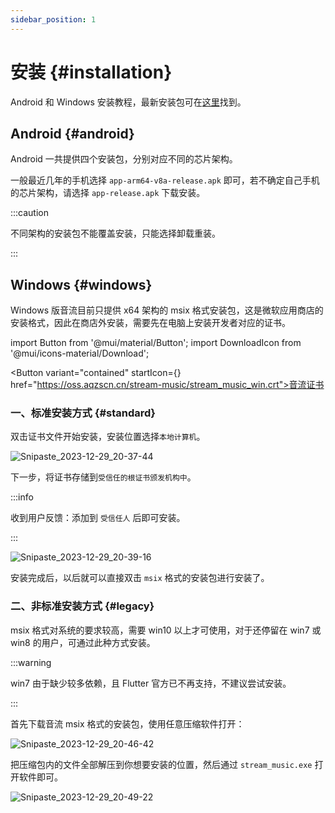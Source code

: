 ```yaml
---
sidebar_position: 1
---
```


# 安装 {#installation}

Android 和 Windows 安装教程，最新安装包可在[这里](../versions/latest)找到。

## Android {#android}

Android 一共提供四个安装包，分别对应不同的芯片架构。

一般最近几年的手机选择 `app-arm64-v8a-release.apk` 即可，若不确定自己手机的芯片架构，请选择 `app-release.apk` 下载安装。

:::caution

不同架构的安装包不能覆盖安装，只能选择卸载重装。

:::

## Windows {#windows}

Windows 版音流目前只提供 x64 架构的 msix 格式安装包，这是微软应用商店的安装格式，因此在商店外安装，需要先在电脑上安装开发者对应的证书。

import Button from '@mui/material/Button';
import DownloadIcon from '@mui/icons-material/Download';

<Button variant="contained" startIcon={<DownloadIcon />} href="https://oss.aqzscn.cn/stream-music/stream_music_win.crt">音流证书</Button>

### 一、标准安装方式 {#standard}

双击证书文件开始安装，安装位置选择`本地计算机`。

![Snipaste_2023-12-29_20-37-44](https://oss.aqzscn.cn/halo/2023/Snipaste_2023-12-29_20-37-44.png)

下一步，将证书存储到`受信任的根证书颁发机构中`。

:::info

收到用户反馈：添加到 `受信任人` 后即可安装。

:::

![Snipaste_2023-12-29_20-39-16](https://oss.aqzscn.cn/halo/2023/Snipaste_2023-12-29_20-39-16.png)

安装完成后，以后就可以直接双击 `msix` 格式的安装包进行安装了。

### 二、非标准安装方式 {#legacy}

msix 格式对系统的要求较高，需要 win10 以上才可使用，对于还停留在 win7 或 win8 的用户，可通过此种方式安装。

:::warning

win7 由于缺少较多依赖，且 Flutter 官方已不再支持，不建议尝试安装。

:::

首先下载音流 msix 格式的安装包，使用任意压缩软件打开：

![Snipaste_2023-12-29_20-46-42](https://oss.aqzscn.cn/halo/2023/Snipaste_2023-12-29_20-46-42.png)

把压缩包内的文件全部解压到你想要安装的位置，然后通过 `stream_music.exe` 打开软件即可。

![Snipaste_2023-12-29_20-49-22](https://oss.aqzscn.cn/halo/2023/Snipaste_2023-12-29_20-49-22.png)